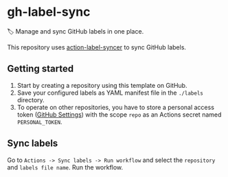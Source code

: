 # gh-label-sync

🏷 Manage and sync GitHub labels in one place.

This repository uses [action-label-syncer](https://github.com/micnncim/action-label-syncer) to sync GitHub labels.

## Getting started

1. Start by creating a repository using this template on GitHub.
2. Save your configured labels as YAML manifest file in the `./labels` directory.
3. To operate on other repositories, you have to store a personal access token ([GitHub Settings](https://github.com/settings/tokens)) with the scope `repo` as an  Actions secret named `PERSONAL_TOKEN`.

## Sync labels

Go to `Actions -> Sync labels -> Run workflow` and select the `repository` and `labels file name`.
Run the workflow.
